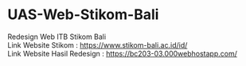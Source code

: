 # UAS-Web-Stikom-Bali
Redesign Web ITB Stikom Bali 
<br/>
Link Website Stikom : https://www.stikom-bali.ac.id/id/
<br/>
Link Website Hasil Redesign : https://bc203-03.000webhostapp.com/
